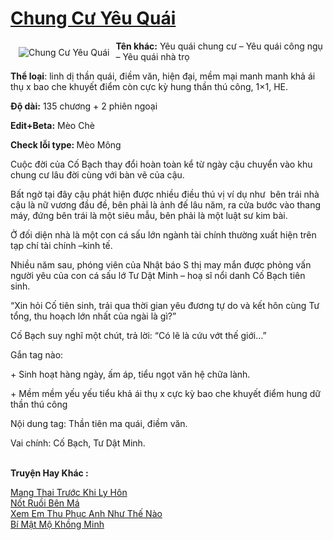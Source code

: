 <a href="https://utruyen.com/chung-cu-yeu-quai/17665/" title="Chung Cư Yêu Quái"><h1>Chung Cư Yêu Quái</h1></a><div style="display:table"><img align="right" style="float: left; padding: 10px;" src="https://utruyen.com/images/story/200x260/chung-cu-yeu-quai.jpg" alt="Chung Cư Yêu Quái"><b>Tên khác:</b> Yêu quái chung cư – Yêu quái công ngụ – Yêu quái nhà trọ<p></p><b>Thể loại</b>: linh dị thần quái, điềm văn, hiện đại, mềm mại manh manh khả ái thụ x bao che khuyết điểm còn cực kỳ hung thần thú công, 1×1, HE.<p></p><b>Độ dài:</b> 135 chương + 2 phiên ngoại<p></p><b>Edit+Beta:</b> Mèo Chè<p></p><b>Check lỗi type: </b>Mèo Mông<p></p>Cuộc đời của Cố Bạch thay đổi hoàn toàn kể từ ngày cậu chuyển vào khu chung cư lâu đời cùng với bàn vẽ của cậu.<p></p>Bất ngờ tại đây cậu phát hiện được nhiều điều thú vị ví dụ như  bên trái nhà cậu là nữ vương đầu đề, bên phải là ảnh đế lâu năm, ra cửa bước vào thang máy, đứng bên trái là một siêu mẫu, bên phải là một luật sư kim bài.<p></p>Ở đối diện nhà là một con cá sấu lớn ngành tài chính thường xuất hiện trên tạp chí tài chính –kinh tế.<p></p>Nhiều năm sau, phóng viên của Nhật báo S thị may mắn được phỏng vấn người yêu của con cá sấu lớ Tư Dật Minh – hoạ sĩ nổi danh Cố Bạch tiên sinh.<p></p>“Xin hỏi Cố tiên sinh, trải qua thời gian yêu đương tự do và kết hôn cùng Tư tổng, thu hoạch lớn nhất của ngài là gì?”<p></p>Cố Bạch suy nghĩ một chút, trả lời: “Có lẽ là cứu vớt thế giới…”<p></p>Gắn tag nào:<p></p>+ Sinh hoạt hàng ngày, ấm áp, tiểu ngọt văn hệ chữa lành.<p></p>+ Mềm mềm yếu yếu tiểu khả ái thụ x cực kỳ bao che khuyết điểm hung dữ thần thú công<p></p>Nội dung tag: Thần tiên ma quái, điềm văn.<p></p>Vai chính: Cố Bạch, Tư Dật Minh.</div><p><br><b>Truyện Hay Khác :</b></p><a href="https://utruyen.com/mang-thai-truoc-khi-ly-hon/19465/" alt="Mang Thai Trước Khi Ly Hôn">Mang Thai Trước Khi Ly Hôn</a><br/><a href="https://github.com/quanluxury/ngontinh_sac/tree/master/truyenhay/22552/" alt=" Nốt Ruồi Bên Má"> Nốt Ruồi Bên Má</a><br/><a href="https://github.com/quanluxury/ngontinhhot/tree/master/truyenhay/19188/" alt="Xem Em Thu Phục Anh Như Thế Nào">Xem Em Thu Phục Anh Như Thế Nào</a><br/><a href="https://truyenngontinhay.wordpress.com/2019/10/03/bi-mat-mo-khong-minh/" alt="Bí Mật Mộ Khồng Minh">Bí Mật Mộ Khồng Minh</a><br/>